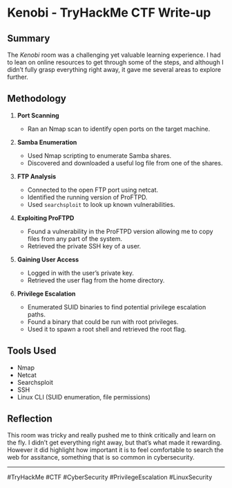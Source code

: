 
# Kenobi - TryHackMe CTF Write-up

## Summary

The *Kenobi* room was a challenging yet valuable learning experience. I had to lean on online resources to get through some of the steps, and although I didn’t fully grasp everything right away, it gave me several areas to explore further.

## Methodology

1. **Port Scanning**
   - Ran an Nmap scan to identify open ports on the target machine.

2. **Samba Enumeration**
   - Used Nmap scripting to enumerate Samba shares.
   - Discovered and downloaded a useful log file from one of the shares.

3. **FTP Analysis**
   - Connected to the open FTP port using netcat.
   - Identified the running version of ProFTPD.
   - Used `searchsploit` to look up known vulnerabilities.

4. **Exploiting ProFTPD**
   - Found a vulnerability in the ProFTPD version allowing me to copy files from any part of the system.
   - Retrieved the private SSH key of a user.

5. **Gaining User Access**
   - Logged in with the user’s private key.
   - Retrieved the user flag from the home directory.

6. **Privilege Escalation**
   - Enumerated SUID binaries to find potential privilege escalation paths.
   - Found a binary that could be run with root privileges.
   - Used it to spawn a root shell and retrieved the root flag.

## Tools Used

- Nmap
- Netcat
- Searchsploit
- SSH
- Linux CLI (SUID enumeration, file permissions)

## Reflection

This room was tricky and really pushed me to think critically and learn on the fly. I didn’t get everything right away, but that’s what made it rewarding. However it did highlight how important it is to feel comfortable to search the web for assitance, something that is so common in cybersecurity.

---

#TryHackMe #CTF #CyberSecurity #PrivilegeEscalation #LinuxSecurity
